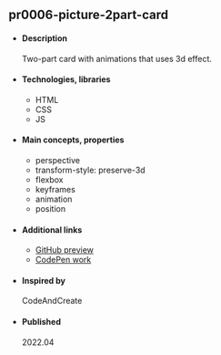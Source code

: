 
## pr0006-picture-2part-card

- #### Description
  Two-part card with animations that uses 3d effect.

- #### Technologies, libraries
  - HTML
  - CSS
  - JS

- #### Main concepts, properties
  - perspective 
  - transform-style: preserve-3d 
  - flexbox
  - keyframes
  - animation
  - position


- #### Additional links
  - [GitHub preview](https://htmlpreview.github.io/?https://github.com/tadeg/website-design/blob/main/pr0006-picture-2part-card/index.html)
  - [CodePen work](https://codepen.io/tadeT/pen/BaYapov)
    
- #### Inspired by
    CodeAndCreate

- #### Published 
    2022.04





